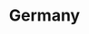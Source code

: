 ---
title: Germany
linktitle: Germany
description: I've only been to Germany a few times but drove through it countless more (guess I'm getting repetitive). Each time I pass hundreds of interesting places and plan to return one day. 

---